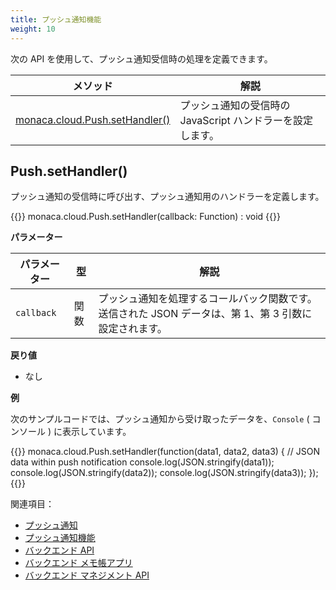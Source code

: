 ```yaml
---
title: プッシュ通知機能
weight: 10
---
```


次の API を使用して、プッシュ通知受信時の処理を定義できます。

メソッド | 解説
-------|-------------------
[monaca.cloud.Push.setHandler()](#push-sethandler) | プッシュ通知の受信時の JavaScript ハンドラーを設定します。

## Push.setHandler()

プッシュ通知の受信時に呼び出す、プッシュ通知用のハンドラーを定義します。

{{<highlight javascript>}}
monaca.cloud.Push.setHandler(callback: Function) : void
{{</highlight>}}

**パラメーター**

パラメーター | 型 | 解説
-----|------|------------------
`callback` | 関数 | プッシュ通知を処理するコールバック関数です。送信された JSON データは、第 1、第 3 引数に設定されます。

**戻り値**

- なし  

**例**

次のサンプルコードでは、プッシュ通知から受け取ったデータを、`Console` ( コンソール ) に表示しています。

{{<highlight javascript>}}
monaca.cloud.Push.setHandler(function(data1, data2, data3) {
  // JSON data within push notification
  console.log(JSON.stringify(data1));
  console.log(JSON.stringify(data2));
  console.log(JSON.stringify(data3));
});
{{</highlight>}}


関連項目：

- [プッシュ通知](/ja/products_guide/push_notification/overview)
- [プッシュ通知機能](../../cloud_management/push)
- [バックエンド API](../../cloud)
- [バックエンド メモ帳アプリ](/ja/sampleapp/samples/backend_memo)
- [バックエンド マネジメント API](../../cloud_management)
